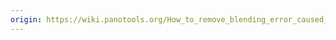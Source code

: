 ```yaml
---
origin: https://wiki.panotools.org/How_to_remove_blending_error_caused_by_enblend_and_enfuse_at_zenith_and_nadir_(automatic)
---
```


